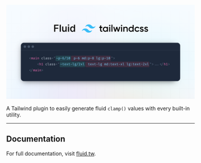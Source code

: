 ![Preview](site/assets/preview.png)

A Tailwind plugin to easily generate fluid `clamp()` values with every built-in utility.

---

## Documentation

For full documentation, visit [fluid.tw](https://fluid.tw).
